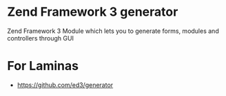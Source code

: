 # Zend Framework 3 generator

Zend Framework 3 Module which lets you to generate forms, modules and controllers through GUI

# For Laminas
- https://github.com/ed3/generator

